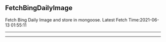 ## FetchBingDailyImage

Fetch Bing Daily Image and store in mongoose. Latest Fetch Time:2021-06-13 01:55:11

---



---

